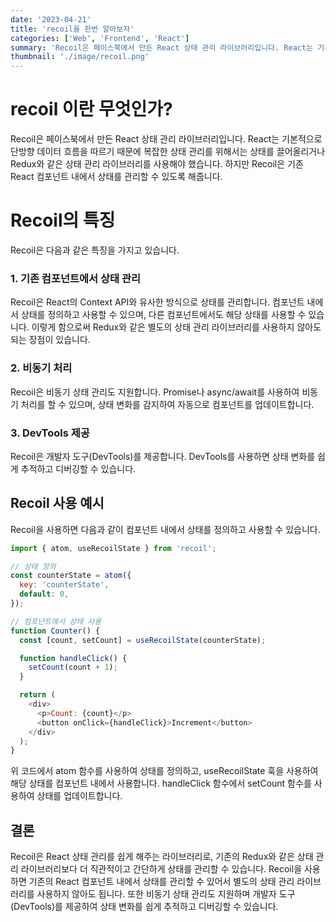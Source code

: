 ```yaml
---
date: '2023-04-21'
title: 'recoil을 한번 알아보자'
categories: ['Web', 'Frontend', 'React']
summary: 'Recoil은 페이스북에서 만든 React 상태 관리 라이브러리입니다. React는 기본적으로 단방향 데이터 흐름을 따르기 때문에 복잡한 상태 관리를 위해서는 상태를 끌어올리거나 Redux와 같은 상태 관리 라이브러리를 사용해야 했습니다. 하지만 Recoil은 기존 React 컴포넌트 내에서 상태를 관리할 수 있도록 해줍니다.'
thumbnail: './image/recoil.png'
---
```



# recoil 이란 무엇인가?

Recoil은 페이스북에서 만든 React 상태 관리 라이브러리입니다. React는 기본적으로 단방향 데이터 흐름을 따르기 때문에 복잡한 상태 관리를 위해서는 상태를 끌어올리거나 Redux와 같은 상태 관리 라이브러리를 사용해야 했습니다. 하지만 Recoil은 기존 React 컴포넌트 내에서 상태를 관리할 수 있도록 해줍니다.

# Recoil의 특징

Recoil은 다음과 같은 특징을 가지고 있습니다.

### 1. 기존 컴포넌트에서 상태 관리

Recoil은 React의 Context API와 유사한 방식으로 상태를 관리합니다. 컴포넌트 내에서 상태를 정의하고 사용할 수 있으며, 다른 컴포넌트에서도 해당 상태를 사용할 수 있습니다. 이렇게 함으로써 Redux와 같은 별도의 상태 관리 라이브러리를 사용하지 않아도 되는 장점이 있습니다.

### 2. 비동기 처리

Recoil은 비동기 상태 관리도 지원합니다. Promise나 async/await를 사용하여 비동기 처리를 할 수 있으며, 상태 변화를 감지하여 자동으로 컴포넌트를 업데이트합니다.

### 3. DevTools 제공

Recoil은 개발자 도구(DevTools)를 제공합니다. DevTools를 사용하면 상태 변화를 쉽게 추적하고 디버깅할 수 있습니다.

## Recoil 사용 예시

Recoil을 사용하면 다음과 같이 컴포넌트 내에서 상태를 정의하고 사용할 수 있습니다.

```js
import { atom, useRecoilState } from 'recoil';

// 상태 정의
const counterState = atom({
  key: 'counterState',
  default: 0,
});

// 컴포넌트에서 상태 사용
function Counter() {
  const [count, setCount] = useRecoilState(counterState);

  function handleClick() {
    setCount(count + 1);
  }

  return (
    <div>
      <p>Count: {count}</p>
      <button onClick={handleClick}>Increment</button>
    </div>
  );
}

```

위 코드에서 atom 함수를 사용하여 상태를 정의하고, useRecoilState 훅을 사용하여 해당 상태를 컴포넌트 내에서 사용합니다. handleClick 함수에서 setCount 함수를 사용하여 상태를 업데이트합니다.

## 결론

Recoil은 React 상태 관리를 쉽게 해주는 라이브러리로, 기존의 Redux와 같은 상태 관리 라이브러리보다 더 직관적이고 간단하게 상태를 관리할 수 있습니다. Recoil을 사용하면 기존의 React 컴포넌트 내에서 상태를 관리할 수 있어서 별도의 상태 관리 라이브러리를 사용하지 않아도 됩니다. 또한 비동기 상태 관리도 지원하며 개발자 도구(DevTools)를 제공하여 상태 변화를 쉽게 추적하고 디버깅할 수 있습니다.

